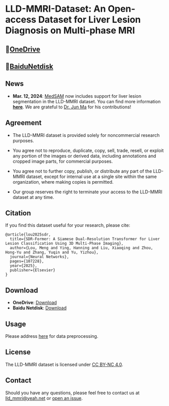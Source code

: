 # LLD-MMRI-Dataset: An Open-access Dataset for Liver Lesion Diagnosis on Multi-phase MRI
## 🔗[OneDrive](https://connecthkuhk-my.sharepoint.com/:f:/g/personal/loumeng_connect_hku_hk/Ev1W6Br6uLNFnqaZxyfe7jcBh_V_DLapq4qKv-HyZ0qGnA?e=sblTlk)
## 🔗[BaiduNetdisk](https://reurl.cc/VzvdaQ)


## News
* **Mar. 12, 2024**: [MedSAM](https://www.nature.com/articles/s41467-024-44824-z) now includes support for liver lesion segmentation in the LLD-MMRI dataset. You can find more information **[here](https://github.com/LMMMEng/LLD-MMRI-Dataset/issues/2)**. We are grateful to [Dr. Jun Ma](https://github.com/JunMa11) for his contributions!


## Agreement

- The LLD-MMRI dataset is provided solely for noncommercial research purposes.

- You agree not to reproduce, duplicate, copy, sell, trade, resell, or exploit any portion of the images or derived data, including annotations and cropped image parts, for commercial purposes.

- You agree not to further copy, publish, or distribute any part of the LLD-MMRI dataset, except for internal use at a single site within the same organization, where making copies is permitted.

- Our group reserves the right to terminate your access to the LLD-MMRI dataset at any time.

## Citation
If you find this dataset useful for your research, please cite:

```
@article{lou2025sdr,
  title={SDR-Former: A Siamese Dual-Resolution Transformer for Liver Lesion Classification Using 3D Multi-Phase Imaging},
  author={Lou, Meng and Ying, Hanning and Liu, Xiaoqing and Zhou, Hong-Yu and Zhang, Yuqin and Yu, Yizhou},
  journal={Neural Networks},
  pages={107228},
  year={2025},
  publisher={Elsevier}
}
```

## Download

- **OneDrive**: [Download](https://connecthkuhk-my.sharepoint.com/:f:/g/personal/loumeng_connect_hku_hk/Ev1W6Br6uLNFnqaZxyfe7jcBh_V_DLapq4qKv-HyZ0qGnA?e=sblTlk)
- **Baidu Netdisk**: [Download](https://pan.baidu.com/s/1Adt1VXsbo1lUE6queXCUdA?pwd=xl28#list/path=%2F)

## Usage

Please address [here](https://github.com/LMMMEng/LLD-MMRI2023/tree/main/main) for data preprocessing.


## License
The LLD-MMRI dataset is licensed under [CC BY-NC 4.0](https://creativecommons.org/licenses/by-nc/4.0/).

## Contact

Should you have any questions, please feel free to contact us at lld_mmri@yeah.net or [open an issue](https://github.com/LMMMEng/LLD-MMRI-Dataset/issues/new).
